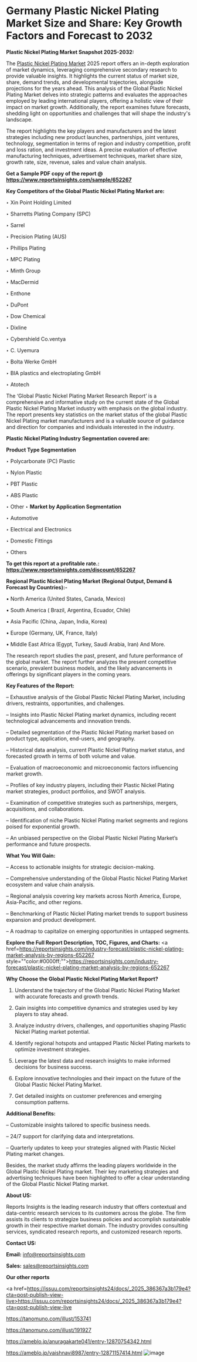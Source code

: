 # Germany Plastic Nickel Plating Market Size and Share: Key Growth Factors and Forecast to 2032

<strong>Plastic Nickel Plating Market Snapshot 2025-2032:</strong>

The <a href=https://www.reportsinsights.com/sample/652267>Plastic Nickel Plating Market</a> 2025 report offers an in-depth exploration of market dynamics, leveraging comprehensive secondary research to provide valuable insights. It highlights the current status of market size, share, demand trends, and developmental trajectories, alongside projections for the years ahead. This analysis of the Global Plastic Nickel Plating Market delves into strategic patterns and evaluates the approaches employed by leading international players, offering a holistic view of their impact on market growth. Additionally, the report examines future forecasts, shedding light on opportunities and challenges that will shape the industry's landscape.

The report highlights the key players and manufacturers and the latest strategies including new product launches, partnerships, joint ventures, technology, segmentation in terms of region and industry competition, profit and loss ration, and investment ideas. A precise evaluation of effective manufacturing techniques, advertisement techniques, market share size, growth rate, size, revenue, sales and value chain analysis.

<strong>Get a Sample PDF copy of the report @ <a href=https://www.reportsinsights.com/sample/652267 style=color:#0000ff;>https://www.reportsinsights.com/sample/652267</a></strong>

<strong>Key Competitors of the Global Plastic Nickel Plating Market are:</strong>

‣ Xin Point Holding Limited

‣ Sharretts Plating Company (SPC)

‣ Sarrel

‣ Precision Plating (AUS)

‣ Phillips Plating

‣ MPC Plating

‣ Minth Group

‣ MacDermid

‣ Enthone

‣ DuPont

‣ Dow Chemical

‣ Dixline

‣ Cybershield
 Co.ventya

‣ C. Uyemura

‣ Bolta Werke GmbH

‣ BIA plastics and electroplating GmbH

‣ Atotech

The ‘Global Plastic Nickel Plating Market Research Report’ is a comprehensive and informative study on the current state of the Global Plastic Nickel Plating Market industry with emphasis on the global industry. The report presents key statistics on the market status of the global Plastic Nickel Plating market manufacturers and is a valuable source of guidance and direction for companies and individuals interested in the industry.

<strong>Plastic Nickel Plating Industry Segmentation covered are:</strong>

<strong>Product Type Segmentation</strong>

‣ Polycarbonate (PC) Plastic

‣ Nylon Plastic

‣ PBT Plastic

‣ ABS Plastic

‣ Other
‣ 
<strong>Market by Application Segmentation</strong>

‣ Automotive

‣ Electrical and Electronics

‣ Domestic Fittings

‣ Others

<strong>To get this report at a profitable rate.: <a href=https://www.reportsinsights.com/discount/652267 style=color:#0000ff;>https://www.reportsinsights.com/discount/652267</a></strong>

<strong>Regional Plastic Nickel Plating Market (Regional Output, Demand &amp; Forecast by Countries):-</strong>

• North America (United States, Canada, Mexico)

• South America ( Brazil, Argentina, Ecuador, Chile)

• Asia Pacific (China, Japan, India, Korea)

• Europe (Germany, UK, France, Italy)

• Middle East Africa (Egypt, Turkey, Saudi Arabia, Iran) And More.

The research report studies the past, present, and future performance of the global market. The report further analyzes the present competitive scenario, prevalent business models, and the likely advancements in offerings by significant players in the coming years.

<strong>Key Features of the Report:</strong>

– Exhaustive analysis of the Global Plastic Nickel Plating Market, including drivers, restraints, opportunities, and challenges.

– Insights into Plastic Nickel Plating market dynamics, including recent technological advancements and innovation trends.

– Detailed segmentation of the Plastic Nickel Plating market based on product type, application, end-users, and geography.

– Historical data analysis, current Plastic Nickel Plating market status, and forecasted growth in terms of both volume and value.

– Evaluation of macroeconomic and microeconomic factors influencing market growth.

– Profiles of key industry players, including their Plastic Nickel Plating market strategies, product portfolios, and SWOT analysis.

– Examination of competitive strategies such as partnerships, mergers, acquisitions, and collaborations.

– Identification of niche Plastic Nickel Plating market segments and regions poised for exponential growth.

– An unbiased perspective on the Global Plastic Nickel Plating Market’s performance and future prospects.

<strong>What You Will Gain:</strong>

– Access to actionable insights for strategic decision-making.

– Comprehensive understanding of the Global Plastic Nickel Plating Market ecosystem and value chain analysis.

– Regional analysis covering key markets across North America, Europe, Asia-Pacific, and other regions.

– Benchmarking of Plastic Nickel Plating market trends to support business expansion and product development.

– A roadmap to capitalize on emerging opportunities in untapped segments.

<strong>Explore the Full Report Description, TOC, Figures, and Charts:</strong>
<a href=https://reportsinsights.com/industry-forecast/plastic-nickel-plating-market-analysis-by-regions-652267 style=""color:#0000ff;"">https://reportsinsights.com/industry-forecast/plastic-nickel-plating-market-analysis-by-regions-652267</a>

<strong>Why Choose the Global Plastic Nickel Plating Market Report?</strong>

1. Understand the trajectory of the Global Plastic Nickel Plating Market with accurate forecasts and growth trends.

2. Gain insights into competitive dynamics and strategies used by key players to stay ahead.

3. Analyze industry drivers, challenges, and opportunities shaping Plastic Nickel Plating market potential.

4. Identify regional hotspots and untapped Plastic Nickel Plating markets to optimize investment strategies.

5. Leverage the latest data and research insights to make informed decisions for business success.

6. Explore innovative technologies and their impact on the future of the Global Plastic Nickel Plating Market.

7. Get detailed insights on customer preferences and emerging consumption patterns.

<strong>Additional Benefits:</strong>

– Customizable insights tailored to specific business needs.

– 24/7 support for clarifying data and interpretations.

– Quarterly updates to keep your strategies aligned with Plastic Nickel Plating market changes.

Besides, the market study affirms the leading players worldwide in the Global Plastic Nickel Plating market. Their key marketing strategies and advertising techniques have been highlighted to offer a clear understanding of the Global Plastic Nickel Plating market.

<strong><strong>About US</strong>:</strong>

Reports Insights is the leading research industry that offers contextual and data-centric research services to its customers across the globe. The firm assists its clients to strategize business policies and accomplish sustainable growth in their respective market domain. The industry provides consulting services, syndicated research reports, and customized research reports.

<strong>Contact US:</strong>

<p class=><b>Email:</b> <a href=mailto:info@reportsinsights.com>info@reportsinsights.com</a></p>
<p class=><b>Sales:</b> <a href=mailto:sales@reportsinsights.com>sales@reportsinsights.com</a></p>

<strong>Our other reports</strong>

<a href=https://issuu.com/reportsinsights24/docs/_2025_386367a3b179e4?cta=post-publish-view-live>https://issuu.com/reportsinsights24/docs/_2025_386367a3b179e4?cta=post-publish-view-live</a>

<a href=https://tanomuno.com/illust/153741>https://tanomuno.com/illust/153741</a>

<a href=https://tanomuno.com/illust/191927>https://tanomuno.com/illust/191927</a>

<a href=https://ameblo.jp/anuragakarte041/entry-12870754342.html>https://ameblo.jp/anuragakarte041/entry-12870754342.html</a>

<a href=https://ameblo.jp/vaishnavi8987/entry-12871157414.html>https://ameblo.jp/vaishnavi8987/entry-12871157414.html</a>
![image](https://github.com/user-attachments/assets/b3617ccf-cf52-4eb2-94d2-691d361225aa)
